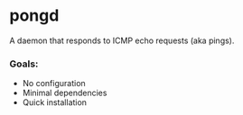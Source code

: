 # pongd

A daemon that responds to ICMP echo requests (aka pings).

### Goals:

- No configuration
- Minimal dependencies
- Quick installation